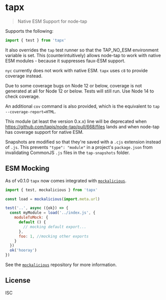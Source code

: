 # tapx

> Native ESM Support for node-tap

Supports the following:

```js
import { test } from 'tapx'
```

It also overrides the `tap` test runner so that the TAP_NO_ESM environment variable is set. This (counterintuitively) allows node-tap to work with native ESM modules - because it suppresses faux-ESM support.

`nyc` currently does not work with native ESM. `tapx` uses `c8` to provide coverage instead. 

Due to some coverage bugs on Node 12 or below, coverage is not generated at all for Node 12 or below. 
Tests will still run. Use Node 14 to check coverage.

An additional `cov` command is also provided, which is the equivalent to `tap --coverage-report=HTML`.

This module (at least the version 0.x.x) line will be deprecated when https://github.com/tapjs/node-tap/pull/668/files lands and when node-tap has coverage support for native ESM.

Snapshots are modified so that they're saved with a `.cjs` extension instead of `.js`. This prevents `"type": "module"`
in a project's `package.json` from invalidating CommonJS `.js` files in the `tap-snapshots` folder.

## ESM Mocking

As of v0.1.0 `tapx` now comes integrated with [`mockalicious`](https://github.com/davidmarkclements/mockalicious).

```js
import { test, mockalicious } from 'tapx'

const load = mockalicious(import.meta.url)

test('..', async ({ok}) => {
  const myModule = load('../index.js', {
    moduleToMock: {
      default () {
        // mocking default export...
      },
      foo: 1, //mocking other exports
    }
  })
  ok('hooray')
})
```

See the [`mockalicious`](https://github.com/davidmarkclements/mockalicious) repository for more information.

## License

ISC